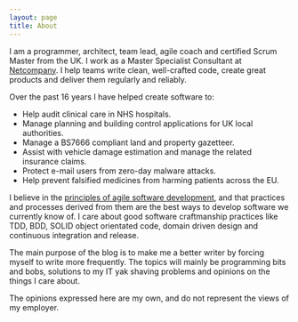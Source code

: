 ```yaml
---
layout: page
title: About
---
```


I am a programmer, architect, team lead, agile coach and certified Scrum Master from the UK. I work as a Master Specialist Consultant at [Netcompany](https://www.netcompany.com/en-GB). I help teams write clean, well-crafted code, create great products and deliver them regularly and reliably.

Over the past 16 years I have helped create software to:

*  Help audit clinical care in NHS hospitals.
*  Manage planning and building control applications for UK local authorities.
*  Manage a BS7666 compliant land and property gazetteer.
*  Assist with vehicle damage estimation and manage the related insurance claims.
*  Protect e-mail users from zero-day malware attacks.
*  Help prevent falsified medicines from harming patients across the EU.

I believe in the [principles of agile software development](http://agilemanifesto.org/principles.html), and that practices and processes derived from them are the best ways to develop software we currently know of. I care about good software craftmanship practices like TDD, BDD, SOLID object orientated code, domain driven design and continuous integration and release.

The main purpose of the blog is to make me a better writer by forcing myself to write more frequently. The topics will mainly be programming bits and bobs, solutions to my IT yak shaving problems and opinions on the things I care about.

The opinions expressed here are my own, and do not represent the views of my employer.
